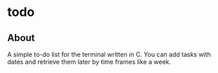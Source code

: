 # todo

## About
A simple to-do list for the terminal written in C.
You can add tasks with dates and retrieve them later
by time frames like a week.


